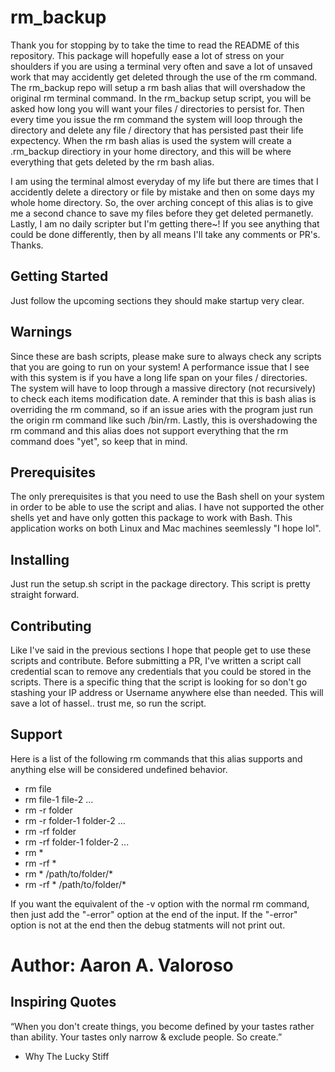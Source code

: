 # rm_backup

Thank you for stopping by to take the time to read the README of this repository. This package will hopefully ease a lot of stress on your shoulders if you are using a terminal very often and save a lot of unsaved work that may accidently get deleted through the use of the rm command. The rm_backup repo will setup a rm bash alias that will overshadow the original rm terminal command. In the rm_backup setup script, you will be asked how long you will want your files / directories to persist for. Then every time you issue the rm command the system will loop through the directory and delete any file / directory that has persisted past their life expectency. When the rm bash alias is used the system will create a .rm_backup directiory in your home directory, and this will be where everything that gets deleted by the rm bash alias. 

I am using the terminal almost everyday of my life but there are times that I accidently delete a directory or file by mistake and then on some days my whole home directory. So, the over arching concept of this alias is to give me a second chance to save my files before they get deleted permanetly. Lastly, I am no daily scripter but I'm getting there~! If you see anything that could be done differently, then by all means I'll take any comments or PR's. Thanks.


## Getting Started

Just follow the upcoming sections they should make startup very clear.

## Warnings

Since these are bash scripts, please make sure to always check any scripts that you are going to run on your system! A performance issue that I see with this system is if you have a long life span on your files / directories. The system will have to loop through a massive directory (not recursively) to check each items modification date. A reminder that this is bash alias is overriding the rm command, so if an issue aries with the program just run the origin rm command like such /bin/rm. Lastly, this is overshadowing the rm command and this alias does not support everything that the rm command does "yet", so keep that in mind.

## Prerequisites

The only prerequisites is that you need to use the Bash shell on your system in order to be able to use the script and alias. I have not supported the other shells yet and have only gotten this package to work with Bash. This application works on both Linux and Mac machines seemlessly "I hope lol". 

## Installing

Just run the setup.sh script in the package directory. This script is pretty straight forward.

## Contributing

Like I've said in the previous sections I hope that people get to use these scripts and contribute. Before submitting a PR, I've written a script call credential scan to remove any credentials that you could be stored in the scripts. There is a specific thing that the script is looking for so don't go stashing your IP address or Username anywhere else than needed. This will save a lot of hassel.. trust me, so run the script. 

## Support

Here is a list of the following rm commands that this alias supports and anything else will be considered undefined behavior.
- rm file
- rm file-1 file-2 ...
- rm -r folder
- rm -r folder-1 folder-2 ...
- rm -rf folder
- rm -rf folder-1 folder-2 ...
- rm *
- rm -rf *
- rm * /path/to/folder/*
- rm -rf * /path/to/folder/*

If you want the equivalent of the -v option with the normal rm command, then just add the "-error" option at the end of the input. If the "-error" option is not at the end then the debug statments will not print out. 

# Author: Aaron A. Valoroso

## Inspiring Quotes

“When you don't create things, you become defined by your tastes rather than ability. Your tastes only narrow & exclude people. So create.” 
 - Why The Lucky Stiff

